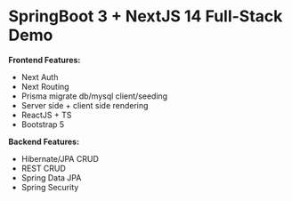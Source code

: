 # SpringBoot 3 + NextJS 14 Full-Stack Demo

**Frontend Features:**
- Next Auth
- Next Routing
- Prisma migrate db/mysql client/seeding
- Server side + client side rendering
- ReactJS + TS
- Bootstrap 5

**Backend Features:**
- Hibernate/JPA CRUD
- REST CRUD
- Spring Data JPA
- Spring Security
